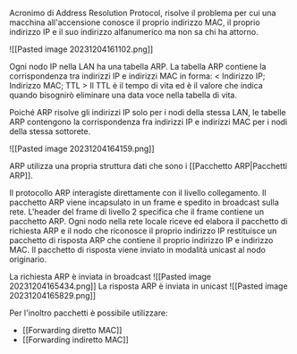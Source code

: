 Acronimo di Address Resolution Protocol, risolve il problema per cui una macchina all'accensione conosce il proprio indirizzo MAC, il proprio indirizzo IP e il suo indirizzo alfanumerico ma non sa chi ha attorno.

![[Pasted image 20231204161102.png]]

Ogni nodo IP nella LAN ha una tabella ARP. La tabella ARP contiene la corrispondenza tra indirizzi IP e indirizzi MAC in forma: \< Indirizzo IP; Indirizzo MAC; TTL \>
Il TTL è il tempo di vita ed è il valore che indica quando bisognirò eliminare una data voce nella tabella di vita.

Poiché ARP risolve gli indirizzi IP solo per i nodi della stessa LAN, le tabelle ARP contengono la corrispondenza fra indirizzi IP e indirizzi MAC per i nodi della stessa sottorete.

![[Pasted image 20231204164159.png]]

ARP utilizza una propria struttura dati che sono i [[Pacchetto ARP|Pacchetti ARP]].

Il protocollo ARP interagiste direttamente con il livello collegamento. Il pacchetto ARP viene incapsulato in un frame e spedito in broadcast sulla rete. L'header del frame di livello 2 specifica che il frame contiene un pacchetto ARP. Ogni nodo nella rete locale riceve ed elabora il pacchetto di richiesta ARP e il nodo che riconosce il proprio indirizzo IP restituisce un pacchetto di risposta ARP che contiene il proprio indirizzo IP e indirizzo MAC. Il pacchetto di risposta viene inviato in modalità unicast al nodo originario.

La richiesta ARP è inviata in broadcast
![[Pasted image 20231204165434.png]]
La risposta ARP è inviata in unicast
![[Pasted image 20231204165829.png]]

Per l'inoltro pacchetti è possibile utilizzare:
- [[Forwarding diretto MAC]]
- [[Forwarding indiretto MAC]]
